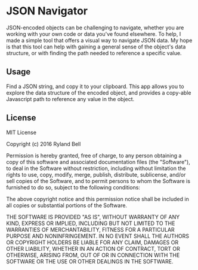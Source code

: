 # JSON Navigator

JSON-encoded objects can be challenging to navigate, whether you are working with your own code or data you've found elsewhere. To help, I made a simple tool that offers a visual way to navigate JSON data. My hope is that this tool can help with gaining a general sense of the object's data structure, or with finding the path needed to reference a specific value.

## Usage

Find a JSON string, and copy it to your clipboard. This app allows you to explore the data structure of the encoded object, and provides a copy-able Javascript path to reference any value in the object.


## License

MIT License

Copyright (c) 2016 Ryland Bell

Permission is hereby granted, free of charge, to any person obtaining a copy
of this software and associated documentation files (the "Software"), to deal
in the Software without restriction, including without limitation the rights
to use, copy, modify, merge, publish, distribute, sublicense, and/or sell
copies of the Software, and to permit persons to whom the Software is
furnished to do so, subject to the following conditions:

The above copyright notice and this permission notice shall be included in all
copies or substantial portions of the Software.

THE SOFTWARE IS PROVIDED "AS IS", WITHOUT WARRANTY OF ANY KIND, EXPRESS OR
IMPLIED, INCLUDING BUT NOT LIMITED TO THE WARRANTIES OF MERCHANTABILITY,
FITNESS FOR A PARTICULAR PURPOSE AND NONINFRINGEMENT. IN NO EVENT SHALL THE
AUTHORS OR COPYRIGHT HOLDERS BE LIABLE FOR ANY CLAIM, DAMAGES OR OTHER
LIABILITY, WHETHER IN AN ACTION OF CONTRACT, TORT OR OTHERWISE, ARISING FROM,
OUT OF OR IN CONNECTION WITH THE SOFTWARE OR THE USE OR OTHER DEALINGS IN THE
SOFTWARE.